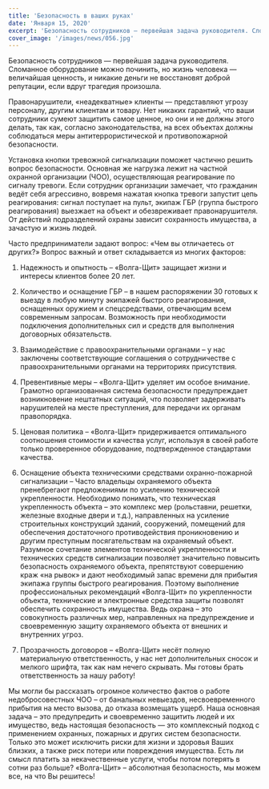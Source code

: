 ```yaml
---
title: 'Безопасность в ваших руках'
date: 'Января 15, 2020'
excerpt: 'Безопасность сотрудников — первейшая задача руководителя. Сломанное оборудование можно починить, но жизнь человека — величайшая ценность, и никакие деньги не восстановят доброй репутации, если вдруг трагедия произошла.'
cover_image: '/images/news/056.jpg'
---
```


Безопасность сотрудников — первейшая задача руководителя. Сломанное оборудование можно починить, но жизнь человека — величайшая ценность, и никакие деньги не восстановят доброй репутации, если вдруг трагедия произошла.

Правонарушители, «неадекватные» клиенты — представляют угрозу персоналу, другим клиентам и товару. Нет никаких гарантий, что ваши сотрудники сумеют защитить самое ценное, но они и не должны этого делать, так как, согласно законодательства, на всех объектах должны соблюдаться меры антитеррористической и противопожарной безопасности.

Установка кнопки тревожной сигнализации поможет частично решить вопрос безопасности. Основная же нагрузка лежит на частной охранной организации (ЧОО), осуществляющая реагирование по сигналу тревоги. Если сотрудник организации замечает, что гражданин ведёт себя агрессивно, вовремя нажатая кнопка тревоги запустит цепь реагирования: сигнал поступает на пульт, экипаж ГБР (группа быстрого реагирования) выезжает на объект и обезвреживает правонарушителя. От действий подразделений охраны зависит сохранность имущества, а зачастую и жизнь людей.

Часто предприниматели задают вопрос: «Чем вы отличаетесь от других?»
Вопрос важный и ответ складывается из многих факторов:

1. Надежность и опытность – «Волга-Щит» защищает жизни и интересы клиентов более 20 лет.
2. Количество и оснащение ГБР – в нашем распоряжении 30 готовых к выезду в любую минуту экипажей быстрого реагирования, оснащенных оружием и спецсредствами, отвечающим всем современным запросам. Возможность при необходимости подключения дополнительных сил и средств для выполнения договорных обязательств.
3. Взаимодействие с правоохранительными органами – у нас заключены соответствующие соглашения о сотрудничестве с правоохранительными органами на территориях присутствия.
4. Превентивные меры – «Волга-Щит» уделяет им особое внимание. Грамотно организованная система безопасности предупреждает возникновение нештатных ситуаций, что позволяет задерживать нарушителей на месте преступления, для передачи их органам правопорядка.
5. Ценовая политика – «Волга-Щит» придерживается оптимального соотношения стоимости и качества услуг, используя в своей работе только проверенное оборудование, подтвержденное стандартами качества.

6. Оснащение объекта техническими средствами охранно-пожарной сигнализации – Часто владельцы охраняемого объекта пренебрегают предложениями по усилению технической укрепленности. Необходимо понимать, что техническая укрепленность объекта – это комплекс мер (рольставни, решетки, железные входные двери и т.д.), направленных на усиление строительных конструкций зданий, сооружений, помещений для обеспечения достаточного противодействия проникновению и другим преступным посягательствам на охраняемый объект.
   Разумное сочетание элементов технической укрепленности и технических средств сигнализации позволяет значительно повысить безопасность охраняемого объекта, препятствуют совершению краж «на рывок» и дают необходимый запас времени для прибытия экипажа группы быстрого реагирования. Поэтому выполнение профессиональных рекомендаций «Волга-Щит» по укрепленности объекта, технические и электронные средства защиты позволят обеспечить сохранность имущества.
   Ведь охрана – это совокупность различных мер, направленных на предупреждение и своевременную защиту охраняемого объекта от внешних и внутренних угроз.
7. Прозрачность договоров – «Волга-Щит» несёт полную материальную ответственность, у нас нет дополнительных сносок и мелкого шрифта, так как нам нечего скрывать. Мы готовы брать ответственность за нашу работу!

Мы могли бы рассказать огромное количество фактов о работе недобросовестных ЧОО – от банальных невыездов, несвоевременного прибытия на место вызова, до отказа возмещать ущерб. Наша основная задача – это предупредить и своевременно защитить людей и их имущество, ведь настоящая безопасность — это комплексный подход с применением охранных, пожарных и других систем безопасности. Только это может исключить риски для жизни и здоровья Ваших близких, а также риск потери или повреждения имущества. Есть ли смысл платить за некачественные услуги, чтобы потом потерять в сотни раз больше?
«Волга-Щит» – абсолютная безопасность, мы можем все, на что Вы решитесь!
